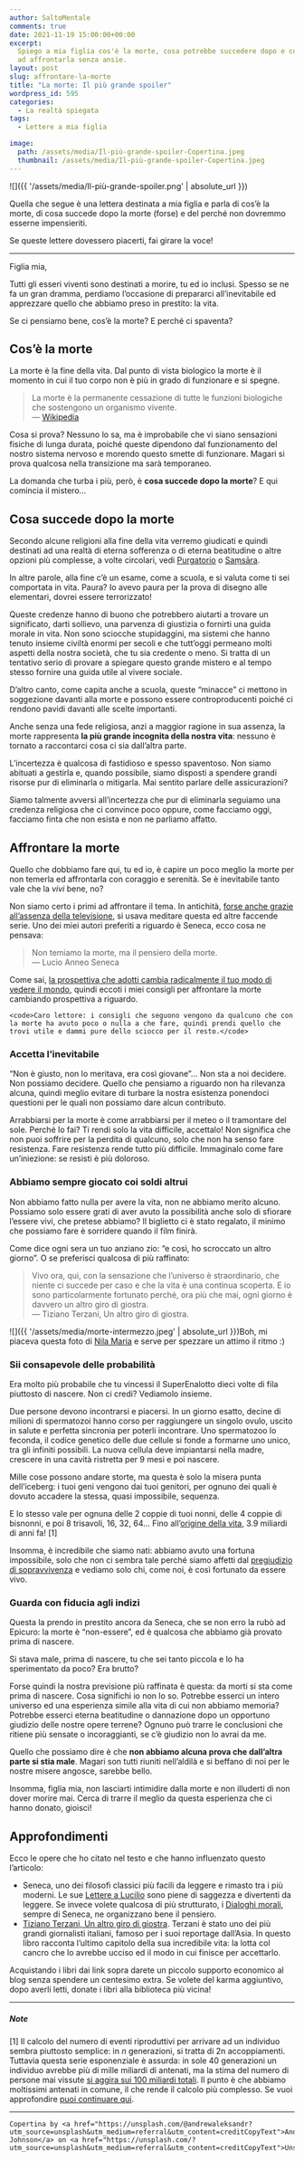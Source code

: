 ```yaml
---
author: SaltoMentale
comments: true
date: 2021-11-19 15:00:00+00:00
excerpt:
  Spiego a mia figlia cos'è la morte, cosa potrebbe succedere dopo e come prepararsi
  ad affrontarla senza ansie.
layout: post
slug: affrontare-la-morte
title: "La morte: Il più grande spoiler"
wordpress_id: 595
categories:
  - La realtà spiegata
tags:
  - Lettere a mia figlia

image:
  path: /assets/media/Il-più-grande-spoiler-Copertina.jpeg
  thumbnail: /assets/media/Il-più-grande-spoiler-Copertina.jpeg
---
```


![]({{ '/assets/media/Il-più-grande-spoiler.png' | absolute_url }})

Quella che segue è una lettera destinata a mia figlia e parla di cos’è la morte, di cosa succede dopo la morte (forse) e del perché non dovremmo esserne impensieriti.

Se queste lettere dovessero piacerti, fai girare la voce!

---

Figlia mia,

Tutti gli esseri viventi sono destinati a morire, tu ed io inclusi. Spesso se ne fa un gran dramma, perdiamo l’occasione di prepararci all’inevitabile ed apprezzare quello che abbiamo preso in prestito: la vita.

Se ci pensiamo bene, cos’è la morte? E perché ci spaventa?

## Cos’è la morte

La morte è la fine della vita. Dal punto di vista biologico la morte è il momento in cui il tuo corpo non è più in grado di funzionare e si spegne.

> La morte è la permanente cessazione di tutte le funzioni biologiche che sostengono un organismo vivente.  
— [Wikipedia](https://it.wikipedia.org/wiki/Morte)


Cosa si prova? Nessuno lo sa, ma è improbabile che vi siano sensazioni fisiche di lunga durata, poiché queste dipendono dal funzionamento del nostro sistema nervoso e morendo questo smette di funzionare. Magari si prova qualcosa nella transizione ma sarà temporaneo.

La domanda che turba i più, però, è **cosa succede dopo la morte**? E qui comincia il mistero…

## Cosa succede dopo la morte

Secondo alcune religioni alla fine della vita verremo giudicati e quindi destinati ad una realtà di eterna sofferenza o di eterna beatitudine o altre opzioni più complesse, a volte circolari, vedi [Purgatorio](https://it.wikipedia.org/wiki/Purgatorio) o [Saṃsāra](https://it.wikipedia.org/wiki/Sa%E1%B9%83s%C4%81ra).

In altre parole, alla fine c’è un esame, come a scuola, e si valuta come ti sei comportata in vita. Paura? Io avevo paura per la prova di disegno alle elementari, dovrei essere terrorizzato!

Queste credenze hanno di buono che potrebbero aiutarti a trovare un significato, darti sollievo, una parvenza di giustizia o fornirti una guida morale in vita. Non sono sciocche stupidaggini, ma sistemi che hanno tenuto insieme civiltà enormi per secoli e che tutt’oggi permeano molti aspetti della nostra società, che tu sia credente o meno. Si tratta di un tentativo serio di provare a spiegare questo grande mistero e al tempo stesso fornire una guida utile al vivere sociale.

D’altro canto, come capita anche a scuola, queste “minacce” ci mettono in soggezione davanti alla morte e possono essere controproducenti poiché ci rendono pavidi davanti alle scelte importanti.

Anche senza una fede religiosa, anzi a maggior ragione in sua assenza, la morte rappresenta **la più grande incognita della nostra vita**: nessuno è tornato a raccontarci cosa ci sia dall’altra parte.

L’incertezza è qualcosa di fastidioso e spesso spaventoso. Non siamo abituati a gestirla e, quando possibile, siamo disposti a spendere grandi risorse pur di eliminarla o mitigarla. Mai sentito parlare delle assicurazioni?

Siamo talmente avversi all’incertezza che pur di eliminarla seguiamo una credenza religiosa che ci convince poco oppure, come facciamo oggi, facciamo finta che non esista e non ne parliamo affatto.

## Affrontare la morte

Quello che dobbiamo fare qui, tu ed io, è capire un poco meglio la morte per non temerla ed affrontarla con coraggio e serenità. Se è inevitabile tanto vale che la _vivi_ bene, no?

Non siamo certo i primi ad affrontare il tema. In antichità, [forse anche grazie all’assenza della televisione](/televisione-quanto-costa-davvero/), si usava meditare questa ed altre faccende serie. Uno dei miei autori preferiti a riguardo è Seneca, ecco cosa ne pensava:

> Non temiamo la morte, ma il pensiero della morte.  
— Lucio Anneo Seneca


Come sai, [la prospettiva che adotti cambia radicalmente il tuo modo di vedere il mondo](/modello-mentali/), quindi eccoti i miei consigli per affrontare la morte cambiando prospettiva a riguardo.

    <code>Caro lettore: i consigli che seguono vengono da qualcuno che con la morte ha avuto poco o nulla a che fare, quindi prendi quello che trovi utile e dammi pure dello sciocco per il resto.</code>

### Accetta l’inevitabile

“Non è giusto, non lo meritava, era così giovane”… Non sta a noi decidere. Non possiamo decidere. Quello che pensiamo a riguardo non ha rilevanza alcuna, quindi meglio evitare di turbare la nostra esistenza ponendoci questioni per le quali non possiamo dare alcun contributo.

Arrabbiarsi per la morte è come arrabbiarsi per il meteo o il tramontare del sole. Perché lo fai? Ti rendi solo la vita difficile, accettalo! Non significa che non puoi soffrire per la perdita di qualcuno, solo che non ha senso fare resistenza. Fare resistenza rende tutto più difficile. Immaginalo come fare un’iniezione: se resisti è più doloroso.

### Abbiamo sempre giocato coi soldi altrui

Non abbiamo fatto nulla per avere la vita, non ne abbiamo merito alcuno.  
Possiamo solo essere grati di aver avuto la possibilità anche solo di sfiorare l’essere vivi, che pretese abbiamo? Il biglietto ci è stato regalato, il minimo che possiamo fare è sorridere quando il film finirà.

Come dice ogni sera un tuo anziano zio: “e così, ho scroccato un altro giorno”. O se preferisci qualcosa di più raffinato:

> Vivo ora, qui, con la sensazione che l’universo è straordinario, che niente ci succede per caso e che la vita è una continua scoperta. E io sono particolarmente fortunato perché, ora più che mai, ogni giorno è davvero un altro giro di giostra.  
— Tiziano Terzani, Un altro giro di giostra.


![]({{ '/assets/media/morte-intermezzo.jpeg' | absolute_url }})Boh, mi piaceva questa foto di [Nila Maria](https://unsplash.com/@nilamaria?utm_source=unsplash&utm_medium=referral&utm_content=creditCopyText) e serve per spezzare un attimo il ritmo :)

### Sii consapevole delle probabilità

Era molto più probabile che tu vincessi il SuperEnalotto dieci volte di fila piuttosto di nascere. Non ci credi? Vediamolo insieme.

Due persone devono incontrarsi e piacersi. In un giorno esatto, decine di milioni di spermatozoi hanno corso per raggiungere un singolo ovulo, uscito in salute e perfetta sincronia per poterli incontrare. Uno spermatozoo lo feconda, il codice genetico delle due cellule si fonde a formarne uno unico, tra gli infiniti possibili. La nuova cellula deve impiantarsi nella madre, crescere in una cavità ristretta per 9 mesi e poi nascere.

Mille cose possono andare storte, ma questa è solo la misera punta dell’iceberg: i tuoi geni vengono dai tuoi genitori, per ognuno dei quali è dovuto accadere la stessa, quasi impossibile, sequenza.

E lo stesso vale per ognuna delle 2 coppie di tuoi nonni, delle 4 coppie di bisnonni, e poi 8 trisavoli, 16, 32, 64… Fino all’[origine della vita](https://it.wikipedia.org/wiki/Origine_della_vita), 3.9 miliardi di anni fa! [1]

Insomma, è incredibile che siamo nati: abbiamo avuto una fortuna impossibile, solo che non ci sembra tale perché siamo affetti dal [pregiudizio di sopravvivenza](https://it.wikipedia.org/wiki/Survivorship_bias) e vediamo solo chi, come noi, è così fortunato da essere vivo.

### Guarda con fiducia agli indizi

Questa la prendo in prestito ancora da Seneca, che se non erro la rubò ad Epicuro: la morte è “non-essere”, ed è qualcosa che abbiamo già provato prima di nascere.

Si stava male, prima di nascere, tu che sei tanto piccola e lo ha sperimentato da poco? Era brutto?

Forse quindi la nostra previsione più raffinata è questa: da morti si sta come prima di nascere. Cosa significhi io non lo so. Potrebbe esserci un intero universo ed una esperienza simile alla vita di cui non abbiamo memoria? Potrebbe esserci eterna beatitudine o dannazione dopo un opportuno giudizio delle nostre opere terrene? Ognuno può trarre le conclusioni che ritiene più sensate o incoraggianti, se c’è giudizio non lo avrai da me.

Quello che possiamo dire è che **non abbiamo alcuna prova che dall’altra parte si stia male**. Magari son tutti riuniti nell’aldilà e si beffano di noi per le nostre misere angosce, sarebbe bello.

Insomma, figlia mia, non lasciarti intimidire dalla morte e non illuderti di non dover morire mai. Cerca di trarre il meglio da questa esperienza che ci hanno donato, gioisci!

## Approfondimenti

Ecco le opere che ho citato nel testo e che hanno influenzato questo l’articolo:

- Seneca, uno dei filosofi classici più facili da leggere e rimasto tra i più moderni. Le sue [Lettere a Lucilio](https://amzn.to/3nqoSmu) sono piene di saggezza e divertenti da leggere. Se invece volete qualcosa di più strutturato, i [Dialoghi morali](https://amzn.to/3wVltiB), sempre di Seneca, ne organizzano bene il pensiero.
- [Tiziano Terzani, Un altro giro di giostra](https://amzn.to/2YTxdWi). Terzani è stato uno dei più grandi giornalisti italiani, famoso per i suoi reportage dall’Asia. In questo libro racconta l’ultimo capitolo della sua incredibile vita: la lotta col cancro che lo avrebbe ucciso ed il modo in cui finisce per accettarlo.

Acquistando i libri dai link sopra darete un piccolo supporto economico al blog senza spendere un centesimo extra. Se volete del karma aggiuntivo, dopo averli letti, donate i libri alla biblioteca più vicina!

---

##### Note

[1] Il calcolo del numero di eventi riproduttivi per arrivare ad un individuo sembra piuttosto semplice: in _n_ generazioni, si tratta di 2n accoppiamenti. Tuttavia questa serie esponenziale è assurda: in sole 40 generazioni un individuo avrebbe più di mille miliardi di antenati, ma la stima del numero di persone mai vissute [si aggira sui 100 miliardi totali](https://www.ilpost.it/2012/02/05/i-morti-sono-piu-dei-vivi/). Il punto è che abbiamo moltissimi antenati in comune, il che rende il calcolo più complesso. Se vuoi approfondire [puoi continuare qui](https://www.naturalmentescienza.it/sections/?s=646).

---

    Copertina by <a href="https://unsplash.com/@andrewaleksandr?utm_source=unsplash&utm_medium=referral&utm_content=creditCopyText">Andrew Johnson</a> on <a href="https://unsplash.com/?utm_source=unsplash&utm_medium=referral&utm_content=creditCopyText">Unsplash</a>
